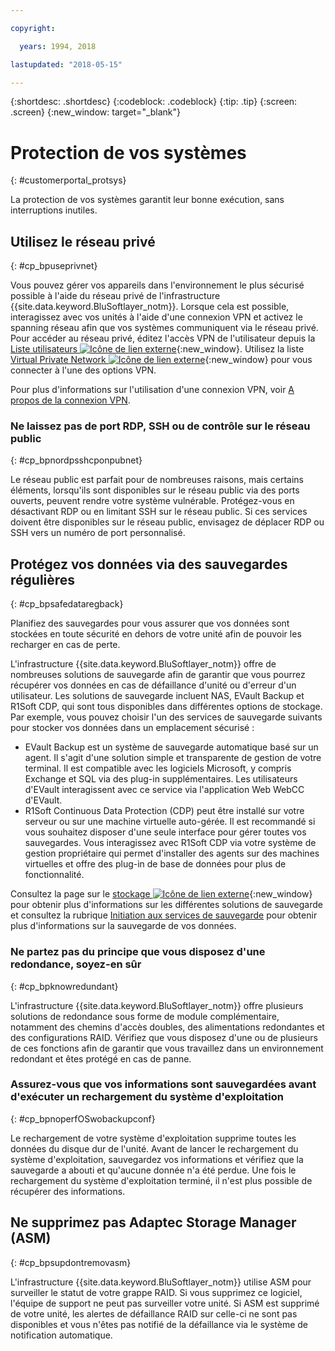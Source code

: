 ```yaml
---

copyright:

  years: 1994, 2018

lastupdated: "2018-05-15"

---
```


{:shortdesc: .shortdesc}
{:codeblock: .codeblock}
{:tip: .tip}
{:screen: .screen}
{:new_window: target="_blank"}


# Protection de vos systèmes
{: #customerportal_protsys}

La protection de vos systèmes garantit leur bonne exécution, sans interruptions inutiles.

## Utilisez le réseau privé
{: #cp_bpuseprivnet}

Vous pouvez gérer vos appareils dans l'environnement le plus sécurisé possible à l'aide du réseau privé de l'infrastructure {{site.data.keyword.BluSoftlayer_notm}}. Lorsque cela est possible, interagissez avec vos unités à l'aide d'une connexion VPN et activez le spanning réseau afin que vos systèmes communiquent via le réseau privé. Pour accéder au réseau privé, éditez l'accès VPN de l'utilisateur depuis la [Liste utilisateurs ![Icône de lien externe](../icons/launch-glyph.svg)](https://control.softlayer.com/account/user/list){:new_window}. Utilisez la liste [Virtual Private Network ![Icône de lien externe](../icons/launch-glyph.svg)](http://www.softlayer.com/vpn-access){:new_window} pour vous connecter à l'une des options VPN.

Pour plus d'informations sur l'utilisation d'une connexion VPN, voir [A propos de la connexion VPN](/docs/infrastructure/iaas-vpn/about-vpn.html).

### Ne laissez pas de port RDP, SSH ou de contrôle sur le réseau public
{: #cp_bpnordpsshcponpubnet}

Le réseau public est parfait pour de nombreuses raisons, mais certains éléments, lorsqu'ils sont disponibles sur le réseau public via des ports ouverts, peuvent rendre votre système vulnérable. Protégez-vous en désactivant RDP ou en limitant SSH sur le réseau public. Si ces services doivent être disponibles sur le réseau public, envisagez de déplacer RDP ou SSH vers un numéro de port personnalisé.

## Protégez vos données via des sauvegardes régulières
{: #cp_bpsafedataregback}

Planifiez des sauvegardes pour vous assurer que vos données sont stockées en toute sécurité en dehors de votre unité afin de pouvoir les recharger en cas de perte.

L'infrastructure {{site.data.keyword.BluSoftlayer_notm}} offre de nombreuses solutions de sauvegarde afin de garantir que vous pourrez récupérer vos données en cas de défaillance d'unité ou d'erreur d'un utilisateur. Les solutions de sauvegarde incluent NAS, EVault Backup et R1Soft CDP, qui sont tous disponibles dans différentes options de stockage.
Par exemple, vous pouvez choisir l'un des services de sauvegarde suivants pour stocker vos données dans un emplacement sécurisé :
  * EVault Backup est un système de sauvegarde automatique basé sur un agent. Il s'agit d'une solution simple et transparente de gestion de votre terminal. Il est compatible avec les logiciels Microsoft, y compris Exchange et SQL via des plug-in supplémentaires. Les utilisateurs d'EVault interagissent avec ce service via l'application Web WebCC d'EVault.
  * R1Soft Continuous Data Protection (CDP) peut être installé sur votre serveur ou sur une machine virtuelle auto-gérée. Il est recommandé si vous souhaitez disposer d'une seule interface pour gérer toutes vos sauvegardes. Vous interagissez avec R1Soft CDP via votre système de gestion propriétaire qui permet d'installer des agents sur des machines virtuelles et offre des plug-in de base de données pour plus de fonctionnalité.

 Consultez la page sur le [stockage ![Icône de lien externe](../icons/launch-glyph.svg)](http://www.softlayer.com/services/storagelayer/){:new_window} pour obtenir plus d'informations sur les différentes solutions de sauvegarde et consultez la rubrique [Initiation aux services de sauvegarde](/docs/infrastructure/Backup/index.html) pour obtenir plus d'informations sur la sauvegarde de vos données.

### Ne partez pas du principe que vous disposez d'une redondance, soyez-en sûr
{: #cp_bpknowredundant}

L'infrastructure {{site.data.keyword.BluSoftlayer_notm}} offre plusieurs solutions de redondance sous forme de module complémentaire, notamment des chemins d'accès doubles, des alimentations redondantes et des configurations RAID. Vérifiez que vous disposez d'une ou de plusieurs de ces fonctions afin de garantir que vous travaillez dans un environnement redondant et êtes protégé en cas de panne.

### Assurez-vous que vos informations sont sauvegardées avant d'exécuter un rechargement du système d'exploitation
{: #cp_bpnoperfOSwobackupconf}

Le rechargement de votre système d'exploitation supprime toutes les données du disque dur de l'unité. Avant de lancer le rechargement du système d'exploitation, sauvegardez vos informations et vérifiez que la sauvegarde a abouti et qu'aucune donnée n'a été perdue. Une fois le rechargement du système d'exploitation terminé, il n'est plus possible de récupérer des informations.

## Ne supprimez pas Adaptec Storage Manager (ASM)
{: #cp_bpsupdontremovasm}

 L'infrastructure {{site.data.keyword.BluSoftlayer_notm}} utilise ASM pour surveiller le statut de votre grappe RAID. Si vous supprimez ce logiciel, l'équipe de support ne peut pas surveiller votre unité. Si ASM est supprimé de votre unité, les alertes de défaillance RAID sur celle-ci ne sont pas disponibles et vous n'êtes pas notifié de la défaillance via le système de notification automatique.
